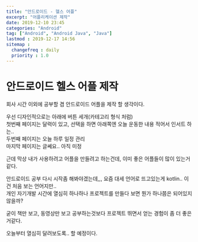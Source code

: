 ```yaml
---
title: "안드로이드 - 헬스 어플"
excerpt: "어플리케이션 제작"
date: 2019-12-10 23:45
categories: "Android"
tag: ["Android", "Android Java", "Java"]
lastmod : 2019-12-17 14:56
sitemap :
  changefreq : daily
  priority : 1.0
---
```


# 안드로이드 헬스 어플 제작

회사 시간 이외에 공부할 겸 안드로이드 어플을 제작 할 생각이다.

우선 디자인적으로는 아래에 버튼 세개(카테고리 형식 처럼)<br>
첫번째 페이지는 달력이 있고, 선택을 하면 아래쪽엔 오늘 운동한 내용 적어서 인서트 하는..<br>
두번째 페이지는 오늘 하루 일정 관리<br>
마지막 페이지는 글쎄요.. 아직 미정

근데 막상 내가 사용하려고 어플을 만들려고 하는건데, 이미 좋은 어플들이 많이 있는거같다.

안드로이드 공부 다시 시작좀 해봐야겠는데,,, 요즘 대세 언어로 뜨고있는게 kotlin.. 이건 처음 보는 언어지만..<br>
개인 자기개발 시간에 열심히 하나하나 프로젝트를 만들다 보면 뭔가 하나쯤은 되어있지않을까?

굳이 책만 보고, 동영상만 보고 공부하는것보다 프로젝트 뛰면서 얻는 경험이 좀 더 좋은거같다.

오늘부터 열심히 달려보도록.. 할 예정이다.